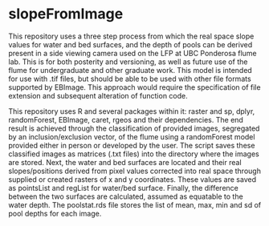 # slopeFromImage #

This repository uses a three step process from which the real space slope values for water and bed surfaces,
and the depth of pools can be derived present in a side viewing camera used on the LFP at UBC Ponderosa flume lab.
This is for both posterity and versioning, as well as future use of the flume for undergraduate and other graduate
work.
This model is intended for use with .tif files, but should be able to be used with other file formats supported by EBImage.
This approach would require the specification of file extension and subsequent alteration of function code. 

This repository uses R and several packages within it: raster and sp, dplyr, randomForest, EBImage, caret, rgeos and their dependencies.
The end result is achieved through the classification of provided images, segregated by an inclusion/exclusion vector, of the flume
using a randomForest model provided either in person or developed by the user.
The script saves these classified images as matrices (.txt files) into the directory where the images are stored.
Next, the water and bed surfaces are located and their real slopes/positions derived from pixel values corrected into
real space through supplied or created rasters of x and y coordinates.
These values are saved as pointsList and regList for water/bed surface.
Finally, the difference between the two surfaces are calculated, assumed as equatable to the water depth.
The poolstat.rds file stores the list of mean, max, min and sd of pool depths for each image.

